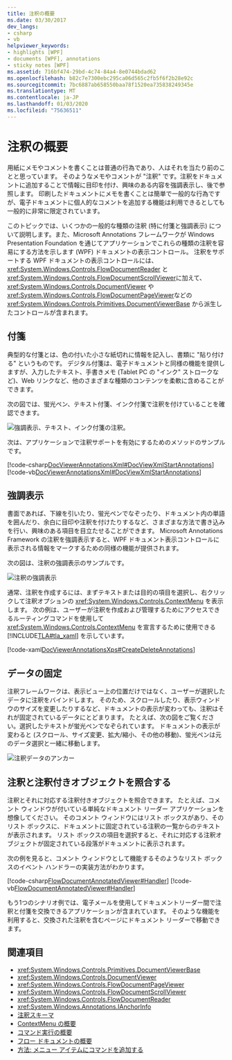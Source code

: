 ```yaml
---
title: 注釈の概要
ms.date: 03/30/2017
dev_langs:
- csharp
- vb
helpviewer_keywords:
- highlights [WPF]
- documents [WPF], annotations
- sticky notes [WPF]
ms.assetid: 716bf474-29bd-4c74-84a4-8e0744bdad62
ms.openlocfilehash: b82c7e7300ebc295ca06d565c2fb5f6f2b28e92c
ms.sourcegitcommit: 7bc6887ab658550baa78f1520ea735838249345e
ms.translationtype: MT
ms.contentlocale: ja-JP
ms.lasthandoff: 01/03/2020
ms.locfileid: "75636511"
---
```

# <a name="annotations-overview"></a>注釈の概要
用紙にメモやコメントを書くことは普通の行為であり、人はそれを当たり前のことと思っています。 そのようなメモやコメントが "注釈" です。注釈をドキュメントに追加することで情報に目印を付け、興味のある内容を強調表示し、後で参照します。 印刷したドキュメントにメモを書くことは簡単で一般的な行為ですが、電子ドキュメントに個人的なコメントを追加する機能は利用できるとしても一般的に非常に限定されています。  
  
 このトピックでは、いくつかの一般的な種類の注釈 (特に付箋と強調表示) について説明します。また、Microsoft Annotations フレームワークが Windows Presentation Foundation を通じてアプリケーションでこれらの種類の注釈を容易にする方法を示します (WPF) ドキュメントの表示コントロール。  注釈をサポートする WPF ドキュメントの表示コントロールには、<xref:System.Windows.Controls.FlowDocumentReader> と <xref:System.Windows.Controls.FlowDocumentScrollViewer>に加えて、<xref:System.Windows.Controls.DocumentViewer> や <xref:System.Windows.Controls.FlowDocumentPageViewer>などの <xref:System.Windows.Controls.Primitives.DocumentViewerBase> から派生したコントロールが含まれます。  

<a name="caf1_type_stickynotes"></a>   
## <a name="sticky-notes"></a>付箋  
 典型的な付箋とは、色の付いた小さな紙切れに情報を記入し、書類に "貼り付ける" というものです。 デジタル付箋は、電子ドキュメントと同様の機能を提供しますが、入力したテキスト、手書きメモ (Tablet PC の "インク" ストロークなど)、Web リンクなど、他のさまざまな種類のコンテンツを柔軟に含めることができます。  
  
 次の図では、蛍光ペン、テキスト付箋、インク付箋で注釈を付けていることを確認できます。  
  
 ![強調表示、テキスト、インク付箋の注釈。](./media/caf-stickynote.jpg "CAF_StickyNote")  
  
 次は、アプリケーションで注釈サポートを有効にするためのメソッドのサンプルです。  
  
 [!code-csharp[DocViewerAnnotationsXml#DocViewXmlStartAnnotations](~/samples/snippets/csharp/VS_Snippets_Wpf/DocViewerAnnotationsXml/CSharp/Window1.xaml.cs#docviewxmlstartannotations)]
 [!code-vb[DocViewerAnnotationsXml#DocViewXmlStartAnnotations](~/samples/snippets/visualbasic/VS_Snippets_Wpf/DocViewerAnnotationsXml/visualbasic/window1.xaml.vb#docviewxmlstartannotations)]  
  
<a name="caf1_type_callouts"></a>   
## <a name="highlights"></a>強調表示  
 書面であれば、下線を引いたり、蛍光ペンでなぞったり、ドキュメント内の単語を囲んだり、余白に目印や注釈を付けたりするなど、さまざまな方法で書き込みを行い、興味のある項目を目立たせることができます。  Microsoft Annotations Framework の注釈を強調表示すると、WPF ドキュメント表示コントロールに表示される情報をマークするための同様の機能が提供されます。  
  
 次の図は、注釈の強調表示のサンプルです。  
  
 ![注釈の強調表示](./media/caf-callouts.png "CAF_Callouts")  
  
 通常、注釈を作成するには、まずテキストまたは目的の項目を選択し、右クリックして注釈オプションの <xref:System.Windows.Controls.ContextMenu> を表示します。  次の例は、ユーザーが注釈を作成および管理するためにアクセスできるルーティングコマンドを使用して <xref:System.Windows.Controls.ContextMenu> を宣言するために使用できる [!INCLUDE[TLA#tla_xaml](../../../../includes/tlasharptla-xaml-md.md)] を示しています。  
  
 [!code-xaml[DocViewerAnnotationsXps#CreateDeleteAnnotations](~/samples/snippets/csharp/VS_Snippets_Wpf/DocViewerAnnotationsXps/CSharp/Window1.xaml#createdeleteannotations)]  
  
<a name="caf1_framework_data_anchoring"></a>   
## <a name="data-anchoring"></a>データの固定  
 注釈フレームワークは、表示ビュー上の位置だけではなく、ユーザーが選択したデータに注釈をバインドします。 そのため、スクロールしたり、表示ウィンドウのサイズを変更したりするなど、ドキュメントの表示が変わっても、注釈はそれが固定されているデータにとどまります。 たとえば、次の図をご覧ください。選択したテキストが蛍光ペンでなぞられています。 ドキュメントの表示が変わると (スクロール、サイズ変更、拡大/縮小、その他の移動)、蛍光ペンは元のデータ選択と一緒に移動します。  
  
 ![注釈データのアンカー](./media/caf-dataanchoring.png "CAF_DataAnchoring")  
  
<a name="matching_annotations_with_annotated_objects"></a>   
## <a name="matching-annotations-with-annotated-objects"></a>注釈と注釈付きオブジェクトを照合する  
 注釈とそれに対応する注釈付きオブジェクトを照合できます。 たとえば、コメント ウィンドウが付いている単純なドキュメント リーダー アプリケーションを想像してください。 そのコメント ウィンドウにはリスト ボックスがあり、そのリスト ボックスに、ドキュメントに固定されている注釈の一覧からのテキストが表示されます。 リスト ボックスの項目を選択すると、それに対応する注釈オブジェクトが固定されている段落がドキュメントに表示されます。  
  
 次の例を見ると、コメント ウィンドウとして機能するそのようなリスト ボックスのイベント ハンドラーの実装方法がわかります。  
  
 [!code-csharp[FlowDocumentAnnotatedViewer#Handler](~/samples/snippets/csharp/VS_Snippets_Wpf/FlowDocumentAnnotatedViewer/CSharp/Window1.xaml.cs#handler)]
 [!code-vb[FlowDocumentAnnotatedViewer#Handler](~/samples/snippets/visualbasic/VS_Snippets_Wpf/FlowDocumentAnnotatedViewer/visualbasic/window1.xaml.vb#handler)]  
  
 もう1つのシナリオ例では、電子メールを使用してドキュメントリーダー間で注釈と付箋を交換できるアプリケーションが含まれています。 そのような機能を利用すると、交換された注釈を含むページにドキュメント リーダーで移動できます。  
  
## <a name="see-also"></a>関連項目

- <xref:System.Windows.Controls.Primitives.DocumentViewerBase>
- <xref:System.Windows.Controls.DocumentViewer>
- <xref:System.Windows.Controls.FlowDocumentPageViewer>
- <xref:System.Windows.Controls.FlowDocumentScrollViewer>
- <xref:System.Windows.Controls.FlowDocumentReader>
- <xref:System.Windows.Annotations.IAnchorInfo>
- [注釈スキーマ](annotations-schema.md)
- [ContextMenu の概要](../controls/contextmenu-overview.md)
- [コマンド実行の概要](commanding-overview.md)
- [フロー ドキュメントの概要](flow-document-overview.md)
- [方法: メニュー アイテムにコマンドを追加する](https://docs.microsoft.com/previous-versions/dotnet/netframework-3.5/ms741839(v=vs.90))
